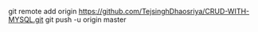 git remote add origin https://github.com/TejsinghDhaosriya/CRUD-WITH-MYSQL.git
git push -u origin master
